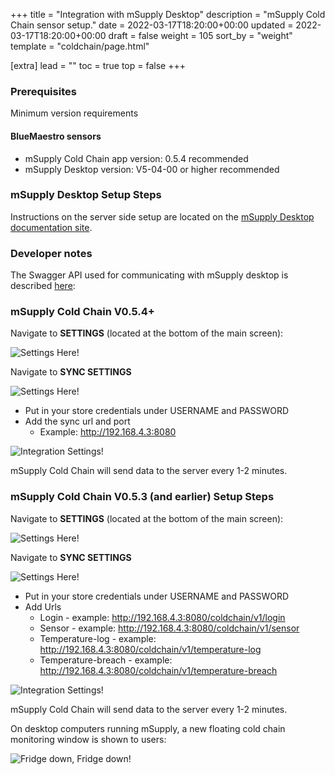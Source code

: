 +++
title = "Integration with mSupply Desktop"
description = "mSupply Cold Chain sensor setup."
date = 2022-03-17T18:20:00+00:00
updated = 2022-03-17T18:20:00+00:00
draft = false
weight = 105
sort_by = "weight"
template = "coldchain/page.html"

[extra]
lead = ""
toc = true
top = false
+++



### Prerequisites

Minimum version requirements  

#### BlueMaestro sensors

* mSupply Cold Chain app version: 0.5.4 recommended
* mSupply Desktop version: V5-04-00 or higher recommended

### mSupply Desktop Setup Steps

Instructions on the server side setup are located on the [mSupply Desktop documentation site](https://docs.msupply.org.nz/cold_chain_equipment:configure_coldchain_app_on_desktop).

### Developer notes

The Swagger API used for communicating with mSupply desktop is described [here](https://app.swaggerhub.com/apis/msupply-foundation/ColdChain/1.0.1#/):

### mSupply Cold Chain V0.5.4+

Navigate to **SETTINGS** (located at the bottom of the main screen): 

![Settings Here!](/coldchain/images/settings_tab.png)

Navigate to **SYNC SETTINGS**

![Settings Here!](/coldchain/images/sync_settings.png)


* Put in your store credentials under USERNAME and PASSWORD
* Add the sync url and port 
    * Example: http://192.168.4.3:8080

![Integration Settings!](/coldchain/images/integration_settings.png)

mSupply Cold Chain will send data to the server every 1-2 minutes.


### mSupply Cold Chain V0.5.3 (and earlier) Setup Steps

Navigate to **SETTINGS** (located at the bottom of the main screen): 

![Settings Here!](/coldchain/images/settings_tab.png)

Navigate to **SYNC SETTINGS**

![Settings Here!](/coldchain/images/sync_settings.png)


* Put in your store credentials under USERNAME and PASSWORD
* Add Urls
    * Login - example: http://192.168.4.3:8080/coldchain/v1/login
    * Sensor - example: http://192.168.4.3:8080/coldchain/v1/sensor
    * Temperature-log - example: http://192.168.4.3:8080/coldchain/v1/temperature-log
    * Temperature-breach - example: http://192.168.4.3:8080/coldchain/v1/temperature-breach

![Integration Settings!](/coldchain/images/integration_settings.png)

mSupply Cold Chain will send data to the server every 1-2 minutes.

On desktop computers running mSupply, a new floating cold chain monitoring window is shown to users: 

![Fridge down, Fridge down!](/coldchain/images/desktop_notifications.png)


